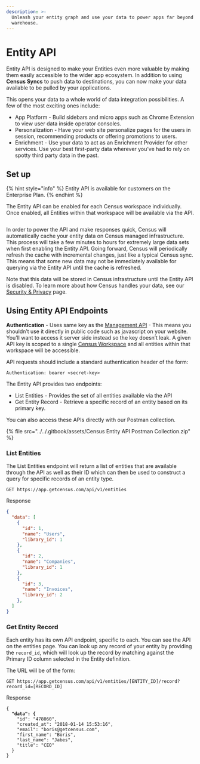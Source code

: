 ```yaml
---
description: >-
  Unleash your entity graph and use your data to power apps far beyond your data
  warehouse.
---
```


# Entity API

Entity API is designed to make your Entities even more valuable by making them easily accessible to the wider app ecosystem. In addition to using **Census Syncs** to push data to destinations, you can now make your data available to be pulled by your applications.

This opens your data to a whole world of data integration possibilities. A few of the most exciting ones include:

* App Platform - Build sidebars and micro apps such as Chrome Extension to view user data inside operator consoles.
* Personalization - Have your web site personalize pages for the users in session, recommending products or offering promotions to users.
* Enrichment - Use your data to act as an Enrichment Provider for other services. Use your best first-party data wherever you’ve had to rely on spotty third party data in the past.

## **Set up**

{% hint style="info" %}
Entity API is available for customers on the Enterprise Plan.&#x20;
{% endhint %}

The Entity API can be enabled for each Census workspace individually. Once enabled, all Entities within that workspace will be available via the API.

<figure><img src="../../.gitbook/assets/screely-1677722797342 (1).png" alt=""><figcaption></figcaption></figure>

In order to power the API and make responses quick, Census will automatically cache your entity data on Census managed infrastructure. This process will take a few minutes to hours for extremely large data sets when first enabling the Entity API. Going forward, Census will periodically refresh the cache with incremental changes, just like a typical Census sync. This means that some new data may not be immediately available for querying via the Entity API until the cache is refreshed.

Note that this data will be stored in Census infrastructure until the Entity API is disabled. To learn more about how Census handles your data, see our [Security & Privacy](../security-and-privacy/) page.

## Using Entity API Endpoints

**Authentication** - Uses same key as the [Management API](api.md) - This means you shouldn’t use it directly in public code such as javascript on your website. You’ll want to access it server side instead so the key doesn’t leak. A given API key is scoped to a single [Census Workspace](../security-and-privacy/workspaces-and-access-controls.md) and all entities within that workspace will be accessible.

API requests should include a standard authentication header of the form:

```
Authentication: bearer <secret-key>
```

The Entity API provides two endpoints:

* List Entities - Provides the set of all entities available via the API
* Get Entity Record - Retrieve a specific record of an entity based on its primary key.

You can also access these APIs directly with our Postman collection.

{% file src="../../.gitbook/assets/Census Entity API Postman Collection.zip" %}

### List Entities

The List Entities endpoint will return a list of entities that are available through the API as well as their ID which can then be used to construct a query for specific records of an entity type.

```
GET https://app.getcensus.com/api/v1/entities
```

Response

```json
{
  "data": [
    {
      "id": 1,
      "name": "Users",
      "library_id": 1
    },
    {
      "id": 2,
      "name": "Companies",
      "library_id": 1
    },
    {
      "id": 3,
      "name": "Invoices",
      "library_id": 2
    },
  ]
}
```

### Get Entity Record

Each entity has its own API endpoint, specific to each. You can see the API on the entities page. You can look up any record of your entity by providing the `record_id`, which will look up the record by matching against the Primary ID column selected in the Entity definition.

The URL will be of the form:

```
GET https://app.getcensus.com/api/v1/entities/[ENTITY_ID]/record?record_id=[RECORD_ID]
```

Response

<pre class="language-json"><code class="lang-json">{
<strong>  "data": {
</strong>    "id": "478060",
    "created_at": "2018-01-14 15:53:16",
    "email": "boris@getcensus.com",
    "first_name": "Boris",
    "last_name": "Jabes",
    "title": "CEO"
  }
}
</code></pre>

